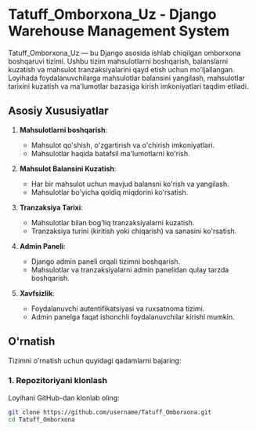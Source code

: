 # Tatuff_Omborxona_Uz - Django Warehouse Management System

Tatuff_Omborxona_Uz — bu Django asosida ishlab chiqilgan omborxona boshqaruvi tizimi. Ushbu tizim mahsulotlarni boshqarish, balanslarni kuzatish va mahsulot tranzaksiyalarini qayd etish uchun mo'ljallangan. Loyihada foydalanuvchilarga mahsulotlar balansini yangilash, mahsulotlar tarixini kuzatish va ma'lumotlar bazasiga kirish imkoniyatlari taqdim etiladi.

## Asosiy Xususiyatlar

1. **Mahsulotlarni boshqarish**:
   - Mahsulot qo'shish, o'zgartirish va o'chirish imkoniyatlari.
   - Mahsulotlar haqida batafsil ma'lumotlarni ko'rish.
   
2. **Mahsulot Balansini Kuzatish**:
   - Har bir mahsulot uchun mavjud balansni ko'rish va yangilash.
   - Mahsulotlar bo'yicha qoldiq miqdorini ko'rsatish.

3. **Tranzaksiya Tarixi**:
   - Mahsulotlar bilan bog'liq tranzaksiyalarni kuzatish.
   - Tranzaksiya turini (kiritish yoki chiqarish) va sanasini ko'rsatish.

4. **Admin Paneli**:
   - Django admin paneli orqali tizimni boshqarish.
   - Mahsulotlar va tranzaksiyalarni admin panelidan qulay tarzda boshqarish.

5. **Xavfsizlik**:
   - Foydalanuvchi autentifikatsiyasi va ruxsatnoma tizimi.
   - Admin panelga faqat ishonchli foydalanuvchilar kirishi mumkin.

## O'rnatish

Tizimni o'rnatish uchun quyidagi qadamlarni bajaring:

### 1. Repozitoriyani klonlash
Loyihani GitHub-dan klonlab oling:
```bash
git clone https://github.com/username/Tatuff_Omborxona.git
cd Tatuff_Omborxona
